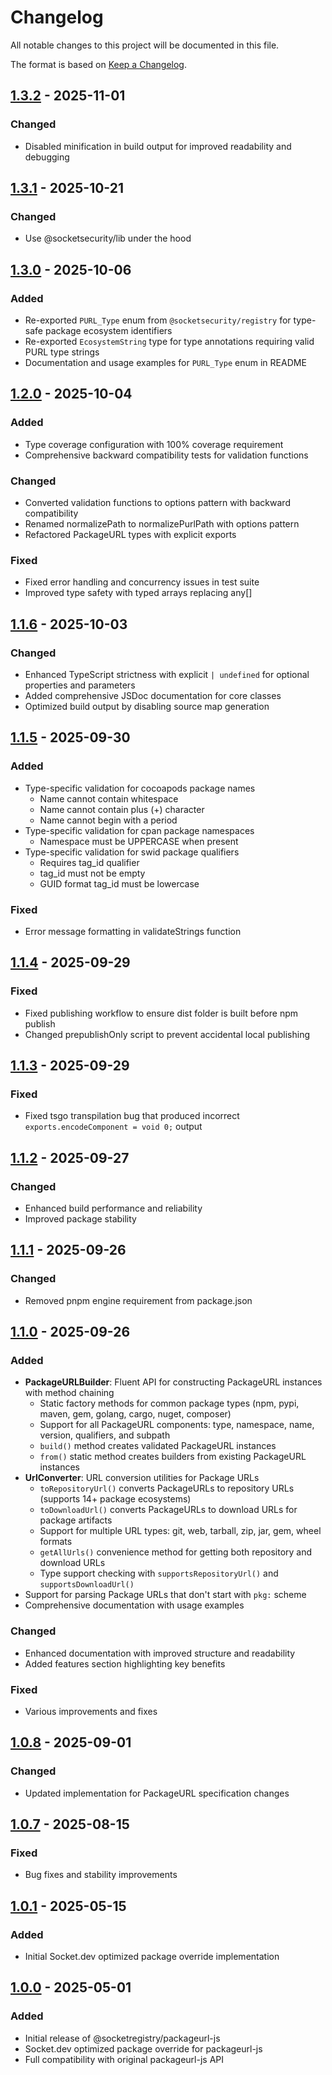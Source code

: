 # Changelog

All notable changes to this project will be documented in this file.

The format is based on [Keep a Changelog](https://keepachangelog.com/en/1.1.0/).

## [1.3.2](https://github.com/SocketDev/socket-packageurl-js/releases/tag/v1.3.2) - 2025-11-01

### Changed
- Disabled minification in build output for improved readability and debugging

## [1.3.1](https://github.com/SocketDev/socket-packageurl-js/releases/tag/v1.3.1) - 2025-10-21

### Changed
- Use @socketsecurity/lib under the hood

## [1.3.0](https://github.com/SocketDev/socket-packageurl-js/releases/tag/v1.3.0) - 2025-10-06

### Added
- Re-exported `PURL_Type` enum from `@socketsecurity/registry` for type-safe package ecosystem identifiers
- Re-exported `EcosystemString` type for type annotations requiring valid PURL type strings
- Documentation and usage examples for `PURL_Type` enum in README

## [1.2.0](https://github.com/SocketDev/socket-packageurl-js/releases/tag/v1.2.0) - 2025-10-04

### Added
- Type coverage configuration with 100% coverage requirement
- Comprehensive backward compatibility tests for validation functions

### Changed
- Converted validation functions to options pattern with backward compatibility
- Renamed normalizePath to normalizePurlPath with options pattern
- Refactored PackageURL types with explicit exports

### Fixed
- Fixed error handling and concurrency issues in test suite
- Improved type safety with typed arrays replacing any[]

## [1.1.6](https://github.com/SocketDev/socket-packageurl-js/releases/tag/v1.1.6) - 2025-10-03

### Changed
- Enhanced TypeScript strictness with explicit `| undefined` for optional properties and parameters
- Added comprehensive JSDoc documentation for core classes
- Optimized build output by disabling source map generation

## [1.1.5](https://github.com/SocketDev/socket-packageurl-js/releases/tag/v1.1.5) - 2025-09-30

### Added
- Type-specific validation for cocoapods package names
  - Name cannot contain whitespace
  - Name cannot contain plus (+) character
  - Name cannot begin with a period
- Type-specific validation for cpan package namespaces
  - Namespace must be UPPERCASE when present
- Type-specific validation for swid package qualifiers
  - Requires tag_id qualifier
  - tag_id must not be empty
  - GUID format tag_id must be lowercase

### Fixed
- Error message formatting in validateStrings function

## [1.1.4](https://github.com/SocketDev/socket-packageurl-js/releases/tag/v1.1.4) - 2025-09-29

### Fixed
- Fixed publishing workflow to ensure dist folder is built before npm publish
- Changed prepublishOnly script to prevent accidental local publishing

## [1.1.3](https://github.com/SocketDev/socket-packageurl-js/releases/tag/v1.1.3) - 2025-09-29

### Fixed
- Fixed tsgo transpilation bug that produced incorrect `exports.encodeComponent = void 0;` output

## [1.1.2](https://github.com/SocketDev/socket-packageurl-js/releases/tag/v1.1.2) - 2025-09-27

### Changed
- Enhanced build performance and reliability
- Improved package stability

## [1.1.1](https://github.com/SocketDev/socket-packageurl-js/releases/tag/v1.1.1) - 2025-09-26

### Changed
- Removed pnpm engine requirement from package.json

## [1.1.0](https://github.com/SocketDev/socket-packageurl-js/releases/tag/v1.1.0) - 2025-09-26

### Added
- **PackageURLBuilder**: Fluent API for constructing PackageURL instances with method chaining
  - Static factory methods for common package types (npm, pypi, maven, gem, golang, cargo, nuget, composer)
  - Support for all PackageURL components: type, namespace, name, version, qualifiers, and subpath
  - `build()` method creates validated PackageURL instances
  - `from()` static method creates builders from existing PackageURL instances
- **UrlConverter**: URL conversion utilities for Package URLs
  - `toRepositoryUrl()` converts PackageURLs to repository URLs (supports 14+ package ecosystems)
  - `toDownloadUrl()` converts PackageURLs to download URLs for package artifacts
  - Support for multiple URL types: git, web, tarball, zip, jar, gem, wheel formats
  - `getAllUrls()` convenience method for getting both repository and download URLs
  - Type support checking with `supportsRepositoryUrl()` and `supportsDownloadUrl()`
- Support for parsing Package URLs that don't start with `pkg:` scheme
- Comprehensive documentation with usage examples

### Changed
- Enhanced documentation with improved structure and readability
- Added features section highlighting key benefits

### Fixed
- Various improvements and fixes

## [1.0.8](https://github.com/SocketDev/socket-packageurl-js/releases/tag/v1.0.8) - 2025-09-01

### Changed
- Updated implementation for PackageURL specification changes

## [1.0.7](https://github.com/SocketDev/socket-packageurl-js/releases/tag/v1.0.7) - 2025-08-15

### Fixed
- Bug fixes and stability improvements

## [1.0.1](https://github.com/SocketDev/socket-packageurl-js/releases/tag/v1.0.1) - 2025-05-15

### Added
- Initial Socket.dev optimized package override implementation

## [1.0.0](https://github.com/SocketDev/socket-packageurl-js/releases/tag/v1.0.0) - 2025-05-01

### Added
- Initial release of @socketregistry/packageurl-js
- Socket.dev optimized package override for packageurl-js
- Full compatibility with original packageurl-js API
